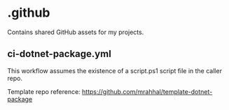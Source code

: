 # .github

Contains shared GitHub assets for my projects.

## ci-dotnet-package.yml

This workflow assumes the existence of a script.ps1 script file in the caller repo.

Template repo reference: https://github.com/mrahhal/template-dotnet-package
